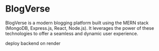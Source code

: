 # BlogVerse
BlogVerse is a modern blogging platform built using the MERN stack (MongoDB, Express.js, React, Node.js). It leverages the power of these technologies to offer a seamless and dynamic user experience.

deploy backend on render